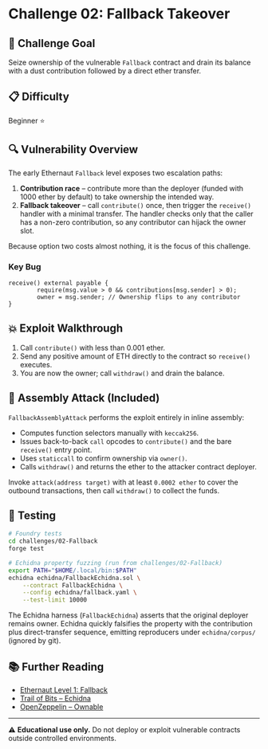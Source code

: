 # Challenge 02: Fallback Takeover

## 🎯 Challenge Goal

Seize ownership of the vulnerable `Fallback` contract and drain its balance with a dust contribution followed by a direct ether transfer.

## 📋 Difficulty

Beginner ⭐

## 🔍 Vulnerability Overview

The early Ethernaut `Fallback` level exposes two escalation paths:

1. **Contribution race** – contribute more than the deployer (funded with 1000 ether by default) to take ownership the intended way.
2. **Fallback takeover** – call `contribute()` once, then trigger the `receive()` handler with a minimal transfer. The handler checks only that the caller has a non-zero contribution, so any contributor can hijack the owner slot.

Because option two costs almost nothing, it is the focus of this challenge.

### Key Bug

```solidity
receive() external payable {
        require(msg.value > 0 && contributions[msg.sender] > 0);
        owner = msg.sender; // Ownership flips to any contributor
}
```

## 💥 Exploit Walkthrough

1. Call `contribute()` with less than 0.001 ether.
2. Send any positive amount of ETH directly to the contract so `receive()` executes.
3. You are now the owner; call `withdraw()` and drain the balance.

## 🧨 Assembly Attack (Included)

`FallbackAssemblyAttack` performs the exploit entirely in inline assembly:

- Computes function selectors manually with `keccak256`.
- Issues back-to-back `call` opcodes to `contribute()` and the bare `receive()` entry point.
- Uses `staticcall` to confirm ownership via `owner()`.
- Calls `withdraw()` and returns the ether to the attacker contract deployer.

Invoke `attack(address target)` with at least `0.0002 ether` to cover the outbound transactions, then call `withdraw()` to collect the funds.

## 🧪 Testing

```bash
# Foundry tests
cd challenges/02-Fallback
forge test

# Echidna property fuzzing (run from challenges/02-Fallback)
export PATH="$HOME/.local/bin:$PATH"
echidna echidna/FallbackEchidna.sol \
    --contract FallbackEchidna \
    --config echidna/fallback.yaml \
    --test-limit 10000
```

The Echidna harness (`FallbackEchidna`) asserts that the original deployer remains owner. Echidna quickly falsifies the property with the contribution plus direct-transfer sequence, emitting reproducers under `echidna/corpus/` (ignored by git).

## 📚 Further Reading

- [Ethernaut Level 1: Fallback](https://ethernaut.openzeppelin.com/level/0x709b10ec3A1d1cf2659cE1Be219964aB2b9029A3)
- [Trail of Bits – Echidna](https://github.com/crytic/echidna)
- [OpenZeppelin – Ownable](https://docs.openzeppelin.com/contracts/4.x/api/access#Ownable)

---

⚠️ **Educational use only.** Do not deploy or exploit vulnerable contracts outside controlled environments.
